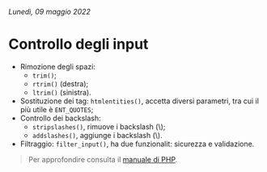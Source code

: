 *Lunedì, 09 maggio 2022*

# Controllo degli input

- Rimozione degli spazi:
  - `trim()`;
  - `rtrim()` (destra);
  - `ltrim()` (sinistra).
- Sostituzione dei tag: `htmlentities()`, accetta diversi parametri, tra cui il più utile è `ENT_QUOTES`;
- Controllo dei backslash:
  - `stripslashes()`, rimuove i backslash (\\);
  - `addslashes()`, aggiunge i backslash (\\).
- Filtraggio: `filter_input()`, ha due funzionalit: sicurezza e validazione.

> Per approfondire consulta il [manuale di PHP](https://www.php.net/manual/en/).